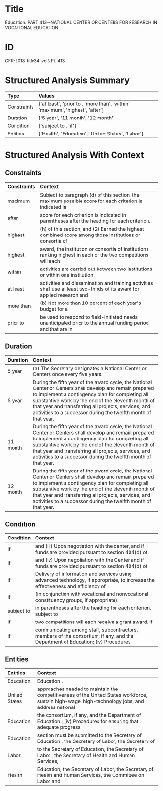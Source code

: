# Title

 Education. PART 413—NATIONAL CENTER OR CENTERS FOR RESEARCH IN VOCATIONAL EDUCATION


# ID

 CFR-2018-title34-vol3.Pt. 413


# Structured Analysis Summary

| Type        | Values                                                                         |
|:------------|:-------------------------------------------------------------------------------|
| Constraints | ['at least', 'prior to', 'more than', 'within', 'maximum', 'highest', 'after'] |
| Duration    | ['5 year', '11 month', '12 month']                                             |
| Condition   | ['subject to', 'if']                                                           |
| Entities    | ['Health', 'Education', 'United States', 'Labor']                              |


# Structured Analysis With Context

 


## Constraints

| Constraints   | Context                                                                                                                  |
|:--------------|:-------------------------------------------------------------------------------------------------------------------------|
| maximum       | Subject to paragraph (d) of this section, the maximum possible score for each criterion is indicated in                  |
| after         | score for each criterion is indicated in parentheses after  the heading for each criterion.                              |
| highest       | (h) of this section; and (2) Earned the highest combined score among those institutions or consortia of                  |
| highest       | award, the institution or consortia of institutions ranking highest in each of the two competitions will each            |
| within        | activities are carried out between two institutions or within  one institution.                                          |
| at least      | activities and dissemination and training activities shall use at least two-thirds of its award for applied research and |
| more than     | (b) Not  more than 10 percent of each year's budget for a                                                                |
| prior to      | be used to respond to field-initiated needs unanticipated prior to the annual funding period and that are in             |


## Duration

| Duration   | Context                                                                                                                                                                                                                                                                                                                                    |
|:-----------|:-------------------------------------------------------------------------------------------------------------------------------------------------------------------------------------------------------------------------------------------------------------------------------------------------------------------------------------------|
| 5 year     | (a) The Secretary designates a National Center or Centers once every five years.                                                                                                                                                                                                                                                           |
| 5 year     | During the fifth year of the award cycle, the National Center or Centers shall develop and remain prepared to implement a contingency plan for completing all substantive work by the end of the eleventh month of that year and transferring all projects, services, and activities to a successor during the twelfth month of that year. |
| 11 month   | During the fifth year of the award cycle, the National Center or Centers shall develop and remain prepared to implement a contingency plan for completing all substantive work by the end of the eleventh month of that year and transferring all projects, services, and activities to a successor during the twelfth month of that year. |
| 12 month   | During the fifth year of the award cycle, the National Center or Centers shall develop and remain prepared to implement a contingency plan for completing all substantive work by the end of the eleventh month of that year and transferring all projects, services, and activities to a successor during the twelfth month of that year. |


## Condition

| Condition   | Context                                                                                                                         |
|:------------|:--------------------------------------------------------------------------------------------------------------------------------|
| if          | and (iii) Upon negotiation with the center, and if funds are provided pursuant to section 404(d) of                             |
| if          | and (iv) Upon negotiation with the Center and if funds are provided pursuant to section 404(d) of                               |
| if          | Delivery of information and services using advanced technology, if appropriate, to increase the effectiveness and efficiency of |
| if          | (in conjunction with vocational and nonvocational constituency groups, if  appropriate).                                        |
| subject to  | in parentheses after the heading for each criterion. subject to                                                                 |
| if          | two competitions will each receive a grant award. if                                                                            |
| if          | communicating among staff, subcontractors, members of the consortium, if any, and the Department of Education; (iv) Procedures  |


## Entities

| Entities      | Context                                                                                                                                         |
|:--------------|:------------------------------------------------------------------------------------------------------------------------------------------------|
| Education     | Education .                                                                                                                                     |
| United States | approaches needed to maintain the competitiveness of the United States workforce, sustain high-wage, high-technology jobs, and address national |
| Education     | the consortium, if any, and the Department of Education ; (iv) Procedures for ensuring that adequate progress                                   |
| Education     | section must be submitted to the Secretary of Education , the Secretary of Labor, the Secretary of                                              |
| Labor         | to the Secretary of Education, the Secretary of Labor , the Secretary of Health and Human Services,                                             |
| Health        | Education, the Secretary of Labor, the Secretary of Health and Human Services, the Committee on Labor and                                       |


